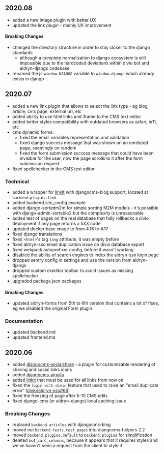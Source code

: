 2020.08
-------------------------------------------------------------------------------

- added a new image plugin with better UX
- updated the link plugin - mainly UX improvement

#### Breaking Changes

- changed the directory structure in order to stay closer to the django standards
    - although a complete normalization to django ecosystem is still impossible due to the hardcoded deviations within divio bot and aldryn-django codebase
- renamed the js `window.DJANGO` variable to `window.django` which already exists in django


2020.07
-------------------------------------------------------------------------------

- added a new link plugin that allows to select the link type - eg blog article, cms page, external url, etc
- added ability to use html links and iframe to the CMS text editor
- added better styles compatibility with outdated browsers as safari, ie11, etc
- cms dynamic forms:
    - fixed the email variables representation and validation
    - fixed django success message that was shown on an unrelated page, seemingly on random
    - fixed the form submission success message that could have been invisible for the user, now the page scrolls to it after the form submission request
- fixed spellchecker in the CMS text editor

### Technical

- added a wrapper for [linkit](https://github.com/dreipol/linkit) with djangocms-blog support, located at `backend.plugins.link`
- added backend.site_config example
- added django-sortedm2m for simple sorting M2M models - it's possible with django-admin-sortable2 but the complexity is unreasonable
- added test of pages on the real database that fully rollbacks a divio deployment if any page returns a 5XX code 
- updated docker base image to from 4.16 to 4.17
- fixed django translations
- fixed `<html>`'s tag `lang` attribute, it was empty before
- fixed aldryn-sso email duplication issue on divio database export
- fixed webpack autoprefixer config, before it wasn't working
- disabled the ability of search engines to index the aldryn-sso login page
- dropped sentry config in settings and use the version from aldryn-django
- dropped custom ckeditor toolbar to avoid issues as missing spellchecker
- upgraded package.json packages

#### Breaking Changes

- updated aldryn-forms from 5th to 6th version that contains a lot of fixes, eg we disabled the original Form plugin

### Documentation

- updated backend.md
- updated frontend.md

2020.06
-------------------------------------------------------------------------------

- added [djangocms-socialshare](https://gitlab.com/what-digital/djangocms-socialshare) - a plugin for customizable rendering of sharing and social links icons
- added [djangocms-algolia](https://gitlab.com/victor.yunenko/djangocms-algolia)
- added [linkit](https://github.com/dreipol/linkit) that must be used for all links from now on
- fixed the `login with divio` feature that used to raise an "email duplicate error" ([divio/aldryn-sso#66](https://github.com/divio/aldryn-sso/issues/66))
- fixed the freezing of page after 5-10 CMS edits
- fixed django-cms (or aldryn-django) local caching issue

### Breaking Changes

- replaced `backend.articles` with djangocms-blog
- moved out `backend.tests.test_pages` into djangocms-helpers 2.2
- moved `backend.plugins.default` to `backend.plugins` for simplification
- deleted `bs4_card_columns`, because it appears that it requires styles and we've haven't seen a request from the client to style it
